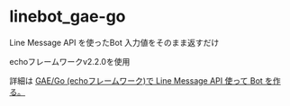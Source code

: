 # linebot_gae-go

Line Message API を使ったBot
入力値をそのまま返すだけ

echoフレームワークv2.2.0を使用

詳細は
[GAE/Go (echoフレームワーク)で Line Message API 使って Bot を作る。](http://qiita.com/naoki_koreeda/items/8c818a3e9f6138ddbb87)
